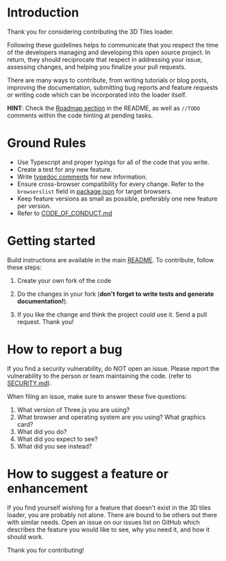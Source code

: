 # Introduction

Thank you for considering contributing the 3D Tiles loader.

Following these guidelines helps to communicate that you respect the time of the developers managing and developing this open source project. In return, they should reciprocate that respect in addressing your issue, assessing changes, and helping you finalize your pull requests.

There are many ways to contribute, from writing tutorials or blog posts, improving the documentation, submitting bug reports and feature requests or writing code which can be incorporated into the loader itself.

**HINT**: Check the [Roadmap section](https://github.com/nytimes/three-loader-3dtiles#roadmap) in the README, as well as `//TODO` comments within the code hinting at pending tasks.

# Ground Rules

 * Use Typescript and proper typings for all of the code that you write.
 * Create a test for any new feature.
 * Write [typedoc comments](https://api-extractor.com/pages/tsdoc/doc_comment_syntax/) for new information.
 * Ensure cross-browser compatibility for every change. Refer to the `browserslist` field in [package.json](./package.json) for target browsers.
 * Keep feature versions as small as possible, preferably one new feature per version.
 * Refer to [CODE_OF_CONDUCT.md](./CODE_OF_CONDUCT.md)
 

# Getting started

Build instructions are available in the main [README](./README.md). To contribute, follow these steps:

1. Create your own fork of the code
2. Do the changes in your fork (**don't forget to write tests and generate documentation!**).

3. If you like the change and think the project could use it. Send a pull request. Thank you!

# How to report a bug
If you find a security vulnerability, do NOT open an issue. Please report the vulnerability to the person or team maintaining the code. (refer to [SECURITY.md](./SECURITY.md)).

 When filing an issue, make sure to answer these five questions:

1. What version of Three.js you are using?
2. What browser and operating system are you using? What graphics card?
3. What did you do?
4. What did you expect to see?
5. What did you see instead?

# How to suggest a feature or enhancement

If you find yourself wishing for a feature that doesn't exist in the 3D tiles loader, you are probably not alone. There are bound to be others out there with similar needs. Open an issue on our issues list on GitHub which describes the feature you would like to see, why you need it, and how it should work.

Thank you for contributing!

